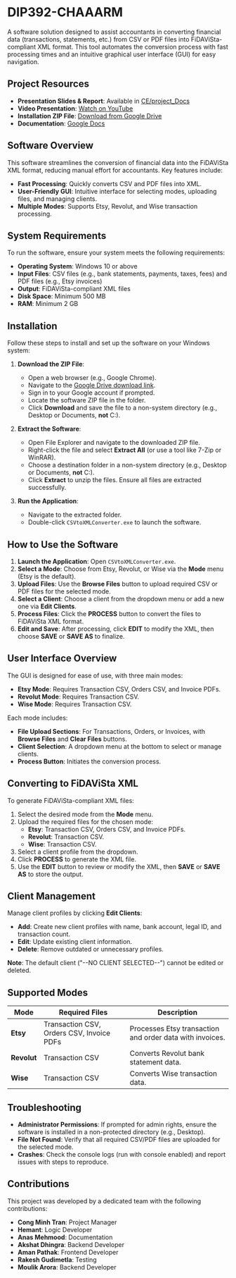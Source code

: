 # DIP392-CHAAARM

A software solution designed to assist accountants in converting financial data (transactions, statements, etc.) from CSV or PDF files into FiDAViSta-compliant XML format. This tool automates the conversion process with fast processing times and an intuitive graphical user interface (GUI) for easy navigation.

## Project Resources

- **Presentation Slides & Report**: Available in [CE/project_Docs](CE/project_Docs)
- **Video Presentation**: [Watch on YouTube](https://youtu.be/WOEphRbgGpM)
- **Installation ZIP File**: [Download from Google Drive](https://drive.google.com/drive/folders/1Gr9aJNLn6cMid96FxTSMfDdl657A-bNd?usp=sharing)
- **Documentation**: [Google Docs](https://docs.google.com/document/d/1-BgFL-_NS9lkY4evLRGx8olBv16lrraJ9kKTxE3TRkA/edit?usp=sharing)

## Software Overview

This software streamlines the conversion of financial data into the FiDAViSta XML format, reducing manual effort for accountants. Key features include:

- **Fast Processing**: Quickly converts CSV and PDF files into XML.
- **User-Friendly GUI**: Intuitive interface for selecting modes, uploading files, and managing clients.
- **Multiple Modes**: Supports Etsy, Revolut, and Wise transaction processing.

## System Requirements

To run the software, ensure your system meets the following requirements:

- **Operating System**: Windows 10 or above
- **Input Files**: CSV files (e.g., bank statements, payments, taxes, fees) and PDF files (e.g., Etsy invoices)
- **Output**: FiDAViSta-compliant XML files
- **Disk Space**: Minimum 500 MB
- **RAM**: Minimum 2 GB

## Installation

Follow these steps to install and set up the software on your Windows system:

1. **Download the ZIP File**:
   - Open a web browser (e.g., Google Chrome).
   - Navigate to the [Google Drive download link](https://drive.google.com/drive/folders/1Gr9aJNLn6cMid96FxTSMfDdl657A-bNd?usp=sharing).
   - Sign in to your Google account if prompted.
   - Locate the software ZIP file in the folder.
   - Click **Download** and save the file to a non-system directory (e.g., Desktop or Documents, **not** C:\).

2. **Extract the Software**:
   - Open File Explorer and navigate to the downloaded ZIP file.
   - Right-click the file and select **Extract All** (or use a tool like 7-Zip or WinRAR).
   - Choose a destination folder in a non-system directory (e.g., Desktop or Documents, **not** C:\).
   - Click **Extract** to unzip the files. Ensure all files are extracted successfully.

3. **Run the Application**:
   - Navigate to the extracted folder.
   - Double-click `CSVtoXMLConverter.exe` to launch the software.

## How to Use the Software

1. **Launch the Application**: Open `CSVtoXMLConverter.exe`.
2. **Select a Mode**: Choose from Etsy, Revolut, or Wise via the **Mode** menu (Etsy is the default).
3. **Upload Files**: Use the **Browse Files** button to upload required CSV or PDF files for the selected mode.
4. **Select a Client**: Choose a client from the dropdown menu or add a new one via **Edit Clients**.
5. **Process Files**: Click the **PROCESS** button to convert the files to FiDAViSta XML format.
6. **Edit and Save**: After processing, click **EDIT** to modify the XML, then choose **SAVE** or **SAVE AS** to finalize.

## User Interface Overview

The GUI is designed for ease of use, with three main modes:

- **Etsy Mode**: Requires Transaction CSV, Orders CSV, and Invoice PDFs.
- **Revolut Mode**: Requires Transaction CSV.
- **Wise Mode**: Requires Transaction CSV.

Each mode includes:
- **File Upload Sections**: For Transactions, Orders, or Invoices, with **Browse Files** and **Clear Files** buttons.
- **Client Selection**: A dropdown menu at the bottom to select or manage clients.
- **Process Button**: Initiates the conversion process.

## Converting to FiDAViSta XML

To generate FiDAViSta-compliant XML files:

1. Select the desired mode from the **Mode** menu.
2. Upload the required files for the chosen mode:
   - **Etsy**: Transaction CSV, Orders CSV, and Invoice PDFs.
   - **Revolut**: Transaction CSV.
   - **Wise**: Transaction CSV.
3. Select a client profile from the dropdown.
4. Click **PROCESS** to generate the XML file.
5. Use the **EDIT** button to review or modify the XML, then **SAVE** or **SAVE AS** to store the output.

## Client Management

Manage client profiles by clicking **Edit Clients**:
- **Add**: Create new client profiles with name, bank account, legal ID, and transaction count.
- **Edit**: Update existing client information.
- **Delete**: Remove outdated or unnecessary profiles.

**Note**: The default client ("--NO CLIENT SELECTED--") cannot be edited or deleted.

## Supported Modes

| Mode      | Required Files                     | Description                              |
|-----------|------------------------------------|------------------------------------------|
| **Etsy**  | Transaction CSV, Orders CSV, Invoice PDFs | Processes Etsy transaction and order data with invoices. |
| **Revolut** | Transaction CSV                  | Converts Revolut bank statement data.     |
| **Wise**  | Transaction CSV                    | Converts Wise transaction data.           |

## Troubleshooting

- **Administrator Permissions**: If prompted for admin rights, ensure the software is installed in a non-protected directory (e.g., Desktop).
- **File Not Found**: Verify that all required CSV/PDF files are uploaded for the selected mode.
- **Crashes**: Check the console logs (run with console enabled) and report issues with steps to reproduce.

## Contributions

This project was developed by a dedicated team with the following contributions:

- **Cong Minh Tran**: Project Manager
- **Hemant**: Logic Developer
- **Anas Mehmood**: Documentation
- **Akshat Dhingra**: Backend Developer
- **Aman Pathak**: Frontend Developer
- **Rakesh Gudimetla**: Testing
- **Moulik Arora**: Backend Developer

